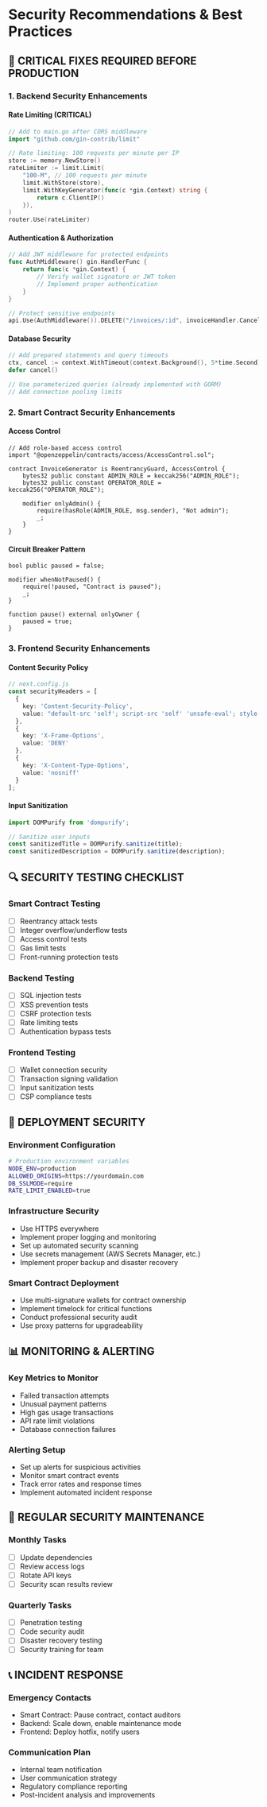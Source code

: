 # Security Recommendations & Best Practices

## 🚨 CRITICAL FIXES REQUIRED BEFORE PRODUCTION

### 1. Backend Security Enhancements

#### Rate Limiting (CRITICAL)
```go
// Add to main.go after CORS middleware
import "github.com/gin-contrib/limit"

// Rate limiting: 100 requests per minute per IP
store := memory.NewStore()
rateLimiter := limit.Limit(
    "100-M", // 100 requests per minute
    limit.WithStore(store),
    limit.WithKeyGenerator(func(c *gin.Context) string {
        return c.ClientIP()
    }),
)
router.Use(rateLimiter)
```

#### Authentication & Authorization
```go
// Add JWT middleware for protected endpoints
func AuthMiddleware() gin.HandlerFunc {
    return func(c *gin.Context) {
        // Verify wallet signature or JWT token
        // Implement proper authentication
    }
}

// Protect sensitive endpoints
api.Use(AuthMiddleware()).DELETE("/invoices/:id", invoiceHandler.CancelInvoice)
```

#### Database Security
```go
// Add prepared statements and query timeouts
ctx, cancel := context.WithTimeout(context.Background(), 5*time.Second)
defer cancel()

// Use parameterized queries (already implemented with GORM)
// Add connection pooling limits
```

### 2. Smart Contract Security Enhancements

#### Access Control
```solidity
// Add role-based access control
import "@openzeppelin/contracts/access/AccessControl.sol";

contract InvoiceGenerator is ReentrancyGuard, AccessControl {
    bytes32 public constant ADMIN_ROLE = keccak256("ADMIN_ROLE");
    bytes32 public constant OPERATOR_ROLE = keccak256("OPERATOR_ROLE");
    
    modifier onlyAdmin() {
        require(hasRole(ADMIN_ROLE, msg.sender), "Not admin");
        _;
    }
}
```

#### Circuit Breaker Pattern
```solidity
bool public paused = false;

modifier whenNotPaused() {
    require(!paused, "Contract is paused");
    _;
}

function pause() external onlyOwner {
    paused = true;
}
```

### 3. Frontend Security Enhancements

#### Content Security Policy
```typescript
// next.config.js
const securityHeaders = [
  {
    key: 'Content-Security-Policy',
    value: "default-src 'self'; script-src 'self' 'unsafe-eval'; style-src 'self' 'unsafe-inline';"
  },
  {
    key: 'X-Frame-Options',
    value: 'DENY'
  },
  {
    key: 'X-Content-Type-Options',
    value: 'nosniff'
  }
];
```

#### Input Sanitization
```typescript
import DOMPurify from 'dompurify';

// Sanitize user inputs
const sanitizedTitle = DOMPurify.sanitize(title);
const sanitizedDescription = DOMPurify.sanitize(description);
```

## 🔍 SECURITY TESTING CHECKLIST

### Smart Contract Testing
- [ ] Reentrancy attack tests
- [ ] Integer overflow/underflow tests
- [ ] Access control tests
- [ ] Gas limit tests
- [ ] Front-running protection tests

### Backend Testing
- [ ] SQL injection tests
- [ ] XSS prevention tests
- [ ] CSRF protection tests
- [ ] Rate limiting tests
- [ ] Authentication bypass tests

### Frontend Testing
- [ ] Wallet connection security
- [ ] Transaction signing validation
- [ ] Input sanitization tests
- [ ] CSP compliance tests

## 🚀 DEPLOYMENT SECURITY

### Environment Configuration
```bash
# Production environment variables
NODE_ENV=production
ALLOWED_ORIGINS=https://yourdomain.com
DB_SSLMODE=require
RATE_LIMIT_ENABLED=true
```

### Infrastructure Security
- Use HTTPS everywhere
- Implement proper logging and monitoring
- Set up automated security scanning
- Use secrets management (AWS Secrets Manager, etc.)
- Implement proper backup and disaster recovery

### Smart Contract Deployment
- Use multi-signature wallets for contract ownership
- Implement timelock for critical functions
- Conduct professional security audit
- Use proxy patterns for upgradeability

## 📊 MONITORING & ALERTING

### Key Metrics to Monitor
- Failed transaction attempts
- Unusual payment patterns
- High gas usage transactions
- API rate limit violations
- Database connection failures

### Alerting Setup
- Set up alerts for suspicious activities
- Monitor smart contract events
- Track error rates and response times
- Implement automated incident response

## 🔄 REGULAR SECURITY MAINTENANCE

### Monthly Tasks
- [ ] Update dependencies
- [ ] Review access logs
- [ ] Rotate API keys
- [ ] Security scan results review

### Quarterly Tasks
- [ ] Penetration testing
- [ ] Code security audit
- [ ] Disaster recovery testing
- [ ] Security training for team

## 📞 INCIDENT RESPONSE

### Emergency Contacts
- Smart Contract: Pause contract, contact auditors
- Backend: Scale down, enable maintenance mode
- Frontend: Deploy hotfix, notify users

### Communication Plan
- Internal team notification
- User communication strategy
- Regulatory compliance reporting
- Post-incident analysis and improvements
